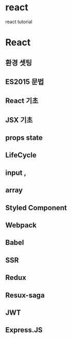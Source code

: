 # react
react tutorial

# React

## 환경 셋팅
## ES2015 문법
## React 기초 
## JSX 기초
## props state
## LifeCycle
## input ,
## array

## Styled Component
## Webpack
## Babel
## SSR
## Redux
## Resux-saga

## JWT

## Express.JS



